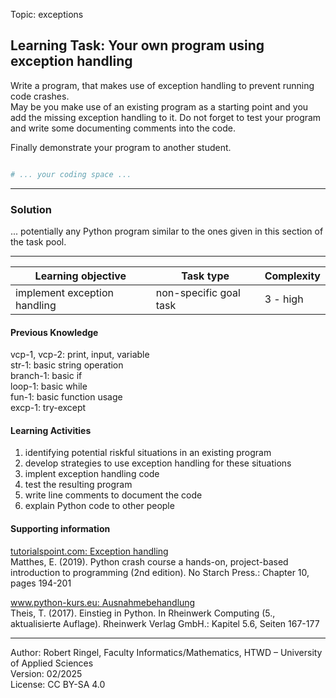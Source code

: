 Topic: exceptions

## Learning Task: Your own program using exception handling

Write a program, that makes use of exception handling to prevent running code crashes.  
May be you make use of an existing program as a starting point and you add the missing exception handling to it.
Do not forget to test your program and write some documenting comments into the code.

Finally demonstrate your program to another student.

``` python

# ... your coding space ...


```

---------------------------------------

### Solution

... potentially any Python program similar to the ones given in this section of the task pool.

---------------------------------------

| **Learning objective**                         | **Task type**   | **Complexity** |
| ---------------------------------------------- | --------------- | -------------- |
| implement exception handling                   | non-specific goal task | 3 - high       |  

#### Previous Knowledge

vcp-1, vcp-2: print, input, variable  
str-1: basic string operation  
branch-1: basic if  
loop-1: basic while  
fun-1: basic function usage  
excp-1: try-except

#### Learning Activities

1) identifying potential riskful situations in an existing program
2) develop strategies to use exception handling for these situations
3) implent exception handling code
4) test the resulting program
5) write line comments to document the code
6) explain Python code to other people

#### Supporting information

[tutorialspoint.com: Exception handling](https://www.tutorialspoint.com/python/python_tryexcept_block.htm)  
Matthes, E. (2019). Python crash course a hands-on, project-based introduction to programming (2nd edition). No Starch Press.: Chapter 10, pages 194-201  

[www.python-kurs.eu: Ausnahmebehandlung](https://www.python-kurs.eu/python3_ausnahmebehandlung.php)  
Theis, T. (2017). Einstieg in Python. In Rheinwerk Computing (5., aktualisierte Auflage). Rheinwerk Verlag GmbH.: Kapitel 5.6, Seiten 167-177

---------------------------------------
Author: Robert Ringel, Faculty Informatics/Mathematics, HTWD – University of Applied Sciences  
Version: 02/2025  
License: CC BY-SA 4.0
